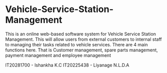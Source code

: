 # Vehicle-Service-Station-Management
This is an online web-based software system for Vehicle Service Station Management. This will allow users from external customers to internal staff to managing their tasks related to vehicle services. There are 4 main functions here. That is Customer management, spare parts management, payment management and employee management

IT20281700 - Ishankha K.C
IT20225438 - Liyanage N.L.D.A